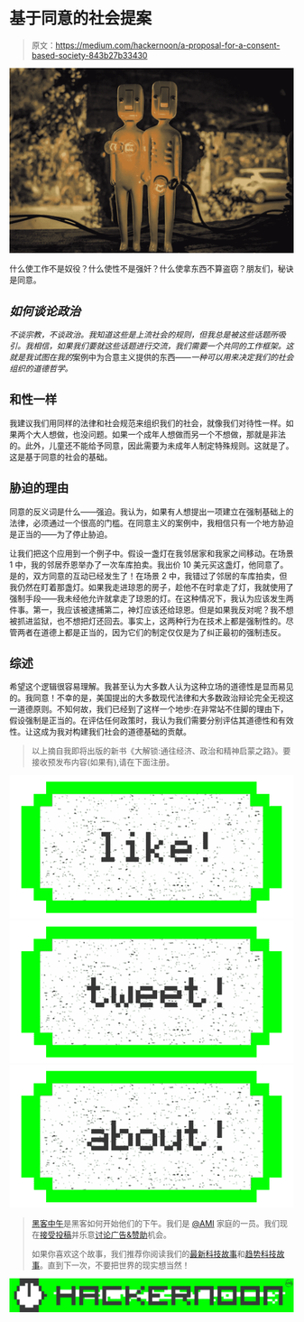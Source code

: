 # 基于同意的社会提案

> 原文：<https://medium.com/hackernoon/a-proposal-for-a-consent-based-society-843b27b33430>

![](img/284a18974a234d38cbc496c53ce2a9ed.png)

什么使工作不是奴役？什么使性不是强奸？什么使拿东西不算盗窃？朋友们，秘诀是同意。

## *如何谈论政治*

*不谈宗教，不谈政治。我知道这些是上流社会的规则，但我总是被这些话题所吸引。我相信，如果我们要就这些话题进行交流，我们需要一个共同的工作框架。这就是我试图在我的*案例中为合意主义提供的东西——*一种可以用来决定我们的社会组织的道德哲学。*

## 和性一样

我建议我们用同样的法律和社会规范来组织我们的社会，就像我们对待性一样。如果两个大人想做，也没问题。如果一个成年人想做而另一个不想做，那就是非法的。此外，儿童还不能给予同意，因此需要为未成年人制定特殊规则。这就是了。这是基于同意的社会的基础。

## 胁迫的理由

同意的反义词是什么——强迫。我认为，如果有人想提出一项建立在强制基础上的法律，必须通过一个很高的门槛。在同意主义的案例中，我相信只有一个地方胁迫是正当的——为了停止胁迫。

让我们把这个应用到一个例子中。假设一盏灯在我邻居家和我家之间移动。在场景 1 中，我的邻居乔恩举办了一次车库拍卖。我出价 10 美元买这盏灯，他同意了。是的，双方同意的互动已经发生了！在场景 2 中，我错过了邻居的车库拍卖，但我仍然在盯着那盏灯。如果我走进琼恩的房子，趁他不在时拿走了灯，我就使用了强制手段——我未经他允许就拿走了琼恩的灯。在这种情况下，我认为应该发生两件事。第一，我应该被逮捕第二，神灯应该还给琼恩。但是如果我反对呢？我不想被抓进监狱，也不想把灯还回去。事实上，这两种行为在技术上都是强制性的。尽管两者在道德上都是正当的，因为它们的制定仅仅是为了纠正最初的强制违反。

## 综述

希望这个逻辑很容易理解。我甚至认为大多数人认为这种立场的道德性是显而易见的。我同意！不幸的是，美国提出的大多数现代法律和大多数政治辩论完全无视这一道德原则。不知何故，我们已经到了这样一个地步:在非常站不住脚的理由下，假设强制是正当的。在评估任何政策时，我认为我们需要分别评估其道德性和有效性。让这成为我对构建我们社会的道德基础的贡献。

> 以上摘自我即将出版的新书《大解锁:通往经济、政治和精神启蒙之路》。要接收预发布内容(如果有),请在下面注册。

[![](img/50ef4044ecd4e250b5d50f368b775d38.png)](http://bit.ly/HackernoonFB)[![](img/979d9a46439d5aebbdcdca574e21dc81.png)](https://goo.gl/k7XYbx)[![](img/2930ba6bd2c12218fdbbf7e02c8746ff.png)](https://goo.gl/4ofytp)

> [黑客中午](http://bit.ly/Hackernoon)是黑客如何开始他们的下午。我们是 [@AMI](http://bit.ly/atAMIatAMI) 家庭的一员。我们现在[接受投稿](http://bit.ly/hackernoonsubmission)并乐意[讨论广告&赞助](mailto:partners@amipublications.com)机会。
> 
> 如果你喜欢这个故事，我们推荐你阅读我们的[最新科技故事](http://bit.ly/hackernoonlatestt)和[趋势科技故事](https://hackernoon.com/trending)。直到下一次，不要把世界的现实想当然！

![](img/be0ca55ba73a573dce11effb2ee80d56.png)
